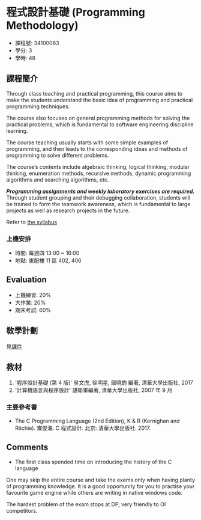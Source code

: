 # 程式設計基礎 (Programming Methodology)

- 課程號: 34100063
- 學分: 3
- 學時: 48

## 課程簡介

Through class teaching and practical programming, this course aims to make the students understand the basic idea of programming and practical programming techniques.

The course also focuses on general programming methods for solving the practical problems, which is fundamental to software engineering discipline learning.

The course teaching usually starts with some simple examples of programming, and then leads to the corresponding ideas and methods of programming to solve different problems.

The course’s contents include algebraic thinking, logical thinking, modular thinking, enumeration methods, recursive methods, dynamic programming algorithms and searching algorithms, etc.

**_Programming assignments and weekly laboratory exercises are required._** Through student grouping and their debugging collaboration, students will be trained to form the teamwork awareness, which is fundamental to large projects as well as research projects in the future.

Refer to [the syllabus](程式設計基礎敎學大綱.docx)

### 上機安排

- 時間: 每週四 13:00 ~ 16:00
- 地點: 東配樓 11 區 402, 406

## Evaluation

- 上機練習: 20%
- 大作業: 20%
- 期末考試: 60%

## 敎學計劃

見[課件](01_槪述_20230919.pdf)

## 教材

1. '程序設計基礎 (第 4 版)' 吳文虎, 徐明星, 鄔曉鈞 編著, 清華大學出版社, 2017
2. '計算機語言與程序設計' 諶衛軍編著, 清華大學出版社, 2007 年 9 月

### 主要參考書

- The C Programming Language (2nd Edition), K & R (Kernighan and Ritchie). 雍俊海. C 程式設計. 北京: 清華大學出版社. 2017.

## Comments

- The first class spended time on introducing the history of the C language

One may skip the entire course and take the exams only when having planty of programming knowledge. It is a good opportunity for you to practise your favourite game engine while others are writing in native windows code.

The hardest problem of the exam stops at DP, very friendly to OI competitors.
